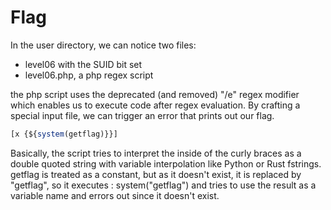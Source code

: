 # Flag

In the user directory, we can notice two files:
- level06 with the SUID bit set
- level06.php, a php regex script 

the php script uses the deprecated (and removed) "/e" regex modifier which enables us to execute code after regex evaluation.
By crafting a special input file, we can trigger an error that prints out our flag. 

```php
[x {${system(getflag)}}]
```
Basically, the script tries to interpret the inside of the curly braces as a double quoted string with variable interpolation like Python or Rust fstrings.
getflag is treated as a constant, but as it doesn't exist, it is replaced by "getflag", so it executes : system("getflag") and tries to use the result as a variable name and errors out since it doesn't exist.
